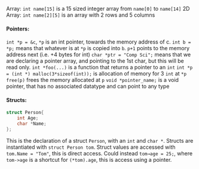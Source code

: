 Array: `int name[15]` is a 15 sized integer array from `name[0]` to `name[14]`
2D Array: `int name[2][5]` is an array with 2 rows and 5 columns
#### Pointers: 
`int *p = &c`, `*p` is an int pointer, towards the memory address of c.
`int b = *p;` means that whatever is at `*p` is copied into `b`.
`p+1` points to the memory address next (i.e. +4 bytes for int)
`char *ptr = "Comp Sci";` means that we are declaring a pointer array, and pointing to the 1st char, but this will be read only.
`int *foo(...)` is a function that returns a pointer to an `int`
`int *p = (int *) malloc(3*sizeof(int));` is allocation of memory for 3 `int` at `*p`
`free(p)` frees the memory allocated at `p`
`void *pointer_name;` is a void pointer, that has no associated datatype and can point to any type


#### Structs:
```c
struct Person{ 
	int Age;
	char *Name;
};
```
This is the declaration of a struct `Person`, with an `int` and `char *`.
Structs are instantiated with `struct Person tom`.
Struct values are accessed with `tom.Name = "Tom"`, this is direct access.
Could instead `tom→age = 25;`, where `tom->age` is a shortcut for `(*tom).age`, this is access using a pointer.


